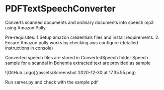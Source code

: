 # PDFTextSpeechConverter
Converts scanned documents and ordinary documents into speech mp3 using Amazon Polly

Pre-requisites:
1.Setup amazon credentials files and install requirements.
2. Ensure Amazon polly works by checking aws configure (detailed instructions in console)

Converted speech files are stored in ConvertedSpeech folder
Speech sample for a scandal in Bohemia extracted text are provided as sample

![GitHub Logo](/assets/Screenshot 2020-12-30 at 17.35.55.png)

Run server.py and check with the sample pdf


